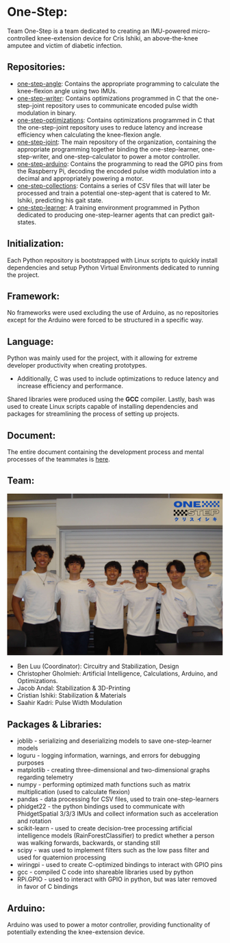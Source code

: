 # One-Step:
Team One-Step is a team dedicated to creating an IMU-powered micro-controlled knee-extension device for Cris Ishiki, an above-the-knee amputee and victim of diabetic infection.

## Repositories:
- [one-step-angle](https://www.github.com/whs-one-step/one-step-angle): Contains the appropriate programming to calculate the knee-flexion angle using two IMUs.
- [one-step-writer](https://www.github.com/whs-one-step/one-step-writer): Contains optimizations programmed in C that the one-step-joint repository uses to communicate encoded pulse width modulation in binary.
- [one-step-optimizations](https://www.github.com/whs-one-step/one-step-optimizations): Contains optimizations programmed in C that the one-step-joint repository uses to reduce latency and increase efficiency when calculating the knee-flexion angle.
- [one-step-joint](https://www.github.com/whs-one-step/one-step-joint): The main repository of the organization, containing the appropriate programming together binding the one-step-learner, one-step-writer, and one-step-calculator to power a motor controller.
- [one-step-arduino](https://www.github.com/whs-one-step/one-step-arduino): Contains the programming to read the GPIO pins from the Raspberry Pi, decoding the encoded pulse width modulation into a decimal and appropriately powering a motor.
- [one-step-collections](https://www.github.com/whs-one-step/one-step-collections): Contains a series of CSV files that will later be processed and train a potential one-step-agent that is catered to Mr. Ishiki, predicting his gait state.
- [one-step-learner](https://www.github.com/whs-one-step/one-step-learner): A training environment programmed in Python dedicated to producing one-step-learner agents that can predict gait-states.

## Initialization:
Each Python repository is bootstrapped with Linux scripts to quickly install dependencies and setup Python Virtual Environments dedicated to running the project.

## Framework:
No frameworks were used excluding the use of Arduino, as no repositories except for the Arduino were forced to be structured in a specific way.

## Language:
Python was mainly used for the project, with it allowing for extreme developer productivity when creating prototypes.
* Additionally, C was used to include optimizations to reduce latency and increase efficiency and performance.

Shared libraries were produced using the **GCC** compiler. Lastly, bash was used to create Linux scripts capable of installing dependencies and packages for streamlining the process of setting up projects.

## Document:
The entire document containing the development process and mental processes of the teammates is [here](https://docs.google.com/document/d/19fnh3jgbUX5eb0fLQix96BV6Mby11RzgMaiaW786JXY/edit?usp=sharing).

## Team:
![One-Step](https://github.com/WHS-One-Step/.github/blob/master/team.png)
- Ben Luu (Coordinator): Circuitry and Stabilization, Design
- Christopher Gholmieh: Artificial Intelligence, Calculations, Arduino, and Optimizations.
- Jacob Andal: Stabilization & 3D-Printing
- Cristian Ishiki: Stabilization & Materials
- Saahir Kadri: Pulse Width Modulation

## Packages & Libraries:
- joblib - serializing and deserializing models to save one-step-learner models
- loguru - logging information, warnings, and errors for debugging purposes
- matplotlib - creating three-dimensional and two-dimensional graphs regarding telemetry
- numpy - performing optimized math functions such as matrix multiplication (used to calculate flexion)
- pandas - data processing for CSV files, used to train one-step-learners
- phidget22 - the python bindings used to communicate with PhidgetSpatial 3/3/3 IMUs and collect information such as acceleration and rotation
- scikit-learn - used to create decision-tree processing artificial intelligence models (RainForestClassifier) to predict whether a person was walking forwards, backwards, or standing still
- scipy - was used to implement filters such as the low pass filter and used for quaternion processing
- wiringpi - used to create C-optimized bindings to interact with GPIO pins
- gcc - compiled C code into shareable libraries used by python
- RPi.GPIO - used to interact with GPIO in python, but was later removed in favor of C bindings

## Arduino:
Arduino was used to power a motor controller, providing functionality of potentially extending the knee-extension device.
